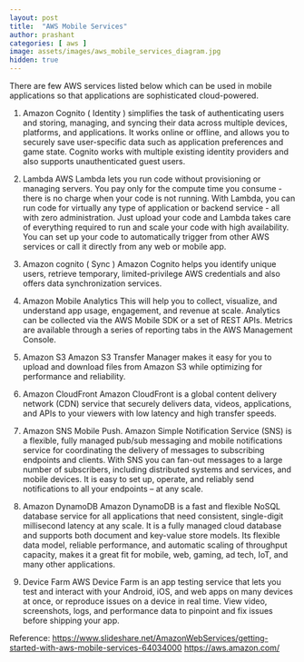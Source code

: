 ```yaml
---
layout: post
title:  "AWS Mobile Services"
author: prashant
categories: [ aws ]
image: assets/images/aws_mobile_services_diagram.jpg
hidden: true
---
```


There are few AWS services listed below which can be used in mobile applications so that applications are sophisticated cloud-powered.

1. Amazon Cognito ( Identity )
    simplifies the task of authenticating users and storing, managing, and syncing their data across multiple devices, platforms, and applications. It works online or offline, and allows you to securely save user-specific data such as application preferences and game state. Cognito works with multiple existing identity providers and also supports unauthenticated guest users.

2. Lambda
    AWS Lambda lets you run code without provisioning or managing servers. You pay only for the compute time you consume - there is no charge when your code is not running. With Lambda, you can run code for virtually any type of application or backend service - all with zero administration. Just upload your code and Lambda takes care of everything required to run and scale your code with high availability. You can set up your code to automatically trigger from other AWS services or call it directly from any web or mobile app.

3. Amazon cognito ( Sync )
    Amazon Cognito helps you identify unique users, retrieve temporary, limited-privilege AWS credentials and also offers data synchronization services.

4. Amazon Mobile Analytics
    This will help you to collect, visualize, and understand app usage, engagement, and revenue at scale. Analytics can be collected via the AWS Mobile SDK or a set of REST APIs. Metrics are available through a series of reporting tabs in the AWS Management Console.

5. Amazon S3
    Amazon S3 Transfer Manager makes it easy for you to upload and download files from Amazon S3 while optimizing for performance and reliability.

6. Amazon CloudFront
    Amazon CloudFront is a global content delivery network (CDN) service that securely delivers data, videos, applications, and APIs to your viewers with low latency and high transfer speeds.

7. Amazon SNS Mobile Push.
    Amazon Simple Notification Service (SNS) is a flexible, fully managed pub/sub messaging and mobile notifications service for coordinating the delivery of messages to subscribing endpoints and clients. With SNS you can fan-out messages to a large number of subscribers, including distributed systems and services, and mobile devices. It is easy to set up, operate, and reliably send notifications to all your endpoints – at any scale.

8. Amazon DynamoDB
    Amazon DynamoDB is a fast and flexible NoSQL database service for all applications that need consistent, single-digit millisecond latency at any scale. It is a fully managed cloud database and supports both document and key-value store models. Its flexible data model, reliable performance, and automatic scaling of throughput capacity, makes it a great fit for mobile, web, gaming, ad tech, IoT, and many other applications.

9. Device Farm
    AWS Device Farm is an app testing service that lets you test and interact with your Android, iOS, and web apps on many devices at once, or reproduce issues on a device in real time. View video, screenshots, logs, and performance data to pinpoint and fix issues before shipping your app.



Reference:
https://www.slideshare.net/AmazonWebServices/getting-started-with-aws-mobile-services-64034000
https://aws.amazon.com/

